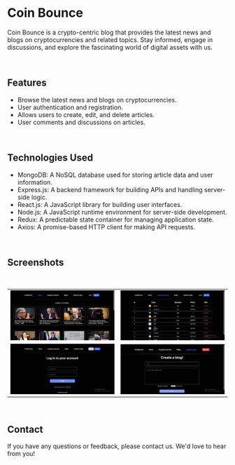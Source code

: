 
# Coin Bounce
    
Coin Bounce is a crypto-centric blog that provides the latest news and blogs on cryptocurrencies and related topics. Stay informed, engage in discussions, and explore the fascinating world of digital assets with us.

<br>

## Features

- Browse the latest news and blogs on cryptocurrencies.
- User authentication and registration.
- Allows users to create, edit, and delete articles.
- User comments and discussions on articles.

<br>

## Technologies Used

- MongoDB: A NoSQL database used for storing article data and user information.
- Express.js: A backend framework for building APIs and handling server-side logic.
- React.js: A JavaScript library for building user interfaces.
- Node.js: A JavaScript runtime environment for server-side development.
- Redux: A predictable state container for managing application state.
- Axios: A promise-based HTTP client for making API requests.  

<br>

## Screenshots
<br>

<table>
    <tr>
        <td><img src = "/screenshots/1.jpg" ></td>
        <td><img src = "/screenshots/2.jpg" ></td>
    </tr>
    <tr>
        <td><img src = "/screenshots/3.jpg" ></td>
        <td><img src = "/screenshots/4.jpg" ></td>
  </tr>
</table>    

<!-- <hr> -->

<br>

## Contact

If you have any questions or feedback, please contact us. We'd love to hear from you!

<br>
